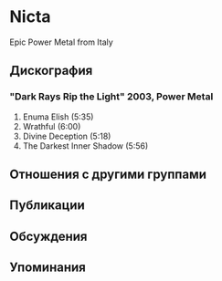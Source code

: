 # Nicta

Epic Power Metal from Italy

## Дискография

### "Dark Rays Rip the Light" 2003, Power Metal

1. Enuma Elish (5:35) 
2. Wrathful (6:00)  
3. Divine Deception (5:18) 
4. The Darkest Inner Shadow (5:56)


## Отношения с другими группами


## Публикации


## Обсуждения


## Упоминания

